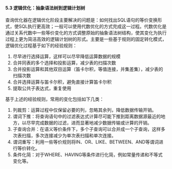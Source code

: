 #### 5.3 逻辑优化：抽象语法树到逻辑计划树

查询优化器在逻辑优化阶段主要解决的问题是：如何找出SQL语句的等价变换形式，使SQL执行更高效；一般可以使用代数优化的方式完成这一过程。代数优化是通过关系代数中一些等价变化的方式调整原始的抽象语法树结构，使其变化为执行过程上更为简洁高效的逻辑计划树的形式。主要是一些基于规则的固定转化模式，逻辑优化过程基于如下的经验规则：
1. 尽早进行选择运算，这样可以尽早降低运算数据的规模
2. 合并同表的多个选择和投影运算，减少表的扫描次数
3. 合并投影运算和其他双目运算（笛卡尔积，等值连接，并集差集），减少表的扫描次数
4. 合并选择运算与笛卡尔积，避免直接计算笛卡尔积
5. 提取公共子表达式，重复使用
   
基于上述的经验规则，常用的变化包括如下几类：
1. 列裁剪：运算过程中仅保留必要的列，忽略其余列，降低数据传输开销。
2. 谓词下推：将查询语句中的过滤表达式计算尽可能下推到距离数据源最近的地方，以尽早完成数据的过滤，进而显著地减少数据传输或计算的开销。
3. 子查询合并：在语义等价条件下，多个子查询可以合并成一个子查询，这样多次表扫描，多次连接减少为单次表扫描和单次连接。
4. 谓词重写：利用一些等价规则将IN、OR、LIKE、BETWEEN、AND等谓词进行等价转化。
5. 条件化简：对于WHERE、HAVING等条件进行化简，例如常量传递和不等式变化等。
